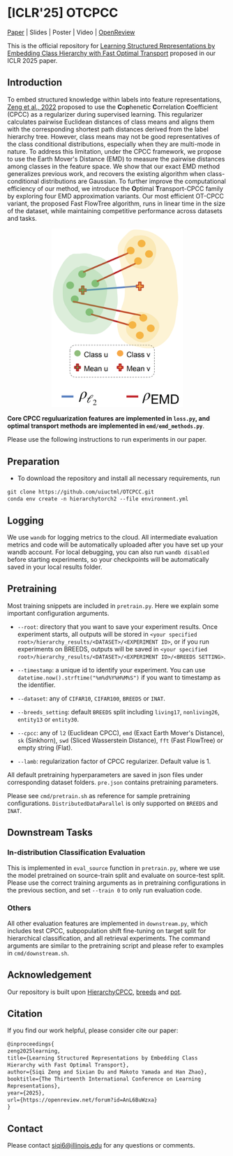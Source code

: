 # [ICLR'25] OTCPCC
[Paper](https://arxiv.org/abs/2410.03052) | Slides | Poster | Video | [OpenReview](https://openreview.net/forum?id=AnL6BuWzxa)

This is the official repository for [Learning Structured Representations by Embedding Class Hierarchy with Fast Optimal Transport](https://arxiv.org/abs/2410.03052) proposed in our ICLR 2025 paper.

## Introduction
To embed structured knowledge within labels into feature representations, [Zeng et al., 2022](https://github.com/uiuctml/HierarchyCPCC) proposed to use the **C**o**p**henetic **C**orrelation **C**oefficient (CPCC) as a regularizer during supervised learning. This regularizer calculates pairwise Euclidean distances of class means and aligns them with the corresponding shortest path distances derived from the label hierarchy tree. However, class means may not be good representatives of the class conditional distributions, especially when they are multi-mode in nature. To address this limitation, under the CPCC framework, we propose to use the Earth Mover's Distance (EMD) to measure the pairwise distances among classes in the feature space. We show that our exact EMD method generalizes previous work, and recovers the existing algorithm when class-conditional distributions are Gaussian. To further improve the computational efficiency of our method, we introduce the **O**ptimal **T**ransport-CPCC family by exploring four EMD approximation variants. Our most efficient OT-CPCC variant, the proposed Fast FlowTree algorithm, runs in linear time in the size of the dataset, while maintaining competitive performance across datasets and tasks.

<p align="center">
    <img src="./images/otcpcc-motivation.png" width="300">
</p>

**Core CPCC reguluarization features are implemented in `loss.py`, and optimal transport methods are implemented in `emd/emd_methods.py`**. 

Please use the following instructions to run experiments in our paper.


## Preparation
- To download the repository and install all necessary requirements, run 
```
git clone https://github.com/uiuctml/OTCPCC.git
conda env create -n hierarchytorch2 --file environment.yml
```

## Logging
We use `wandb` for logging metrics to the cloud. All intermediate evaluation metrics and code will be automatically uploaded after you have set up your wandb account. For local debugging, you can also run `wandb disabled` before starting experiments, so your checkpoints will be automatically saved in your local results folder.

## Pretraining
Most training snippets are included in `pretrain.py`. Here we explain some important configuration arguments. 

- `--root`: directory that you want to save your experiment results. Once experiment starts, all outputs will be stored in `<your specified root>/hierarchy_results/<DATASET>/<EXPERIMENT ID>`, or if you run experiments on BREEDS, outputs will be saved in `<your specified root>/hierarchy_results/<DATASET>/<EXPERIMENT ID>/<BREEDS SETTING>`.

- `--timestamp`: a unique id to identify your experiment. You can use `datetime.now().strftime("%m%d%Y%H%M%S")` if you want to timestamp as the identifier.

- `--dataset`: any of `CIFAR10`, `CIFAR100`, `BREEDS` or `INAT`. 
- `--breeds_setting`: default `BREEDS` split including `living17`, `nonliving26`, `entity13` or `entity30`. 
- `--cpcc`: any of `l2` (Euclidean CPCC), `emd` (Exact Earth Mover's Distance), `sk` (Sinkhorn), `swd` (Sliced Wasserstein Distance), `fft` (Fast FlowTree) or empty string (Flat).
- `--lamb`: regularization factor of CPCC regularizer. Default value is 1. 

All default pretraining hyperparameters are saved in json files under corresponding dataset folders. `pre.json` contains pretraining parameters.

Please see `cmd/pretrain.sh` as reference for sample pretraining configurations. `DistributedDataParallel` is only supported on `BREEDS` and `INAT`.

## Downstream Tasks
### In-distribution Classification Evaluation
This is implemented in `eval_source` function in `pretrain.py`, where we use the model pretrained on source-train split and evaluate on source-test split. Please use the correct training arguments as in pretraining configurations in the previous section, and set `--train 0` to only run evaluation code.

### Others
All other evaluation features are implemented in  `downstream.py`, which includes test CPCC, subpopulation shift fine-tuning on target split for hierarchical classification, and all retrieval experiments. The command arguments are similar to the pretraining script and please refer to examples in `cmd/downstream.sh`.

## Acknowledgement
Our repository is built upon [HierarchyCPCC](https://github.com/uiuctml/HierarchyCPCC), [breeds](https://github.com/MadryLab/BREEDS-Benchmarks) and [pot](https://pythonot.github.io/).

## Citation
If you find our work helpful, please consider cite our paper:

```
@inproceedings{
zeng2025learning,
title={Learning Structured Representations by Embedding Class Hierarchy with Fast Optimal Transport},
author={Siqi Zeng and Sixian Du and Makoto Yamada and Han Zhao},
booktitle={The Thirteenth International Conference on Learning Representations},
year={2025},
url={https://openreview.net/forum?id=AnL6BuWzxa}
}
```

## Contact
Please contact siqi6@illinois.edu for any questions or comments.
